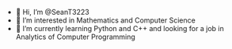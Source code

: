- 👋 Hi, I’m @SeanT3223
- 👀 I’m interested in Mathematics and Computer Science 
- 🌱 I’m currently learning Python and C++ and looking for a job in Analytics of Computer Programming

